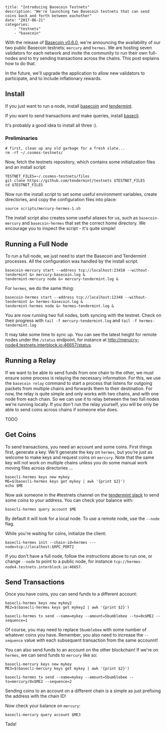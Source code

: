 ~~~
title: "Introducing Basecoin Testnets"
description: "We're launching two Basecoin testnets that can send coins back and forth between eachother"
date: "2017-06-21"
categories: 
    - "testnets"
    - "basecoin"
~~~

With the release of [Basecoin v0.6.0](), we're announcing the availability of our two public Basecoin testnets:
`mercury` and `hermes`. We are hosting seven validators for each network and invite the community to run their own 
full-nodes and to try sending transactions across the chains. This post explains how to do that.

In the future, we'll upgrade the application to allow new validators to participate, and to include inflationary rewards.

## Install

If you just want to run a node, install [basecoin]() and [tendermint]().

If you want to send transactions and make queries, install [basecli]().

It's probably a good idea to install all three :).

### Preliminaries

```
# first, clean up any old garbage for a fresh slate...
rm -rf ~/.cosmos-testnets/
```

Now, fetch the testnets repository, which contains some initialization files and an install script:

```
TESTNET_FILES=~/.cosmos-testnets/files
git clone https://github.com/tendermint/testnets $TESTNET_FILES
cd $TESTNET_FILES
```

Now run the install script to set some useful environment variables, create directories, and copy the configuration files into place:

```
source scripts/mercury-hermes-1.sh
```

The install script also creates some useful aliases for us, such as `basecoin-mercury` and `basecoin-hermes` that set the correct home directory.
We encourage you to inspect the script - it's quite simple!

## Running a Full Node

To run a full node, we just need to start the Basecoin and Tendermint processes.
All the configuration was handled by the install script.

```
basecoin-mercury start --address tcp://localhost:23458 --without-tendermint &> mercury-basecoin.log &
tendermint-mercury node &> mercury-tendermint.log &
```

For `hermes`, we do the same thing:

```
basecoin-hermes start --address tcp://localhost:12348 --without-tendermint &> hermes-basecoin.log &
tendermint-hermes node &> hermes-tendermint.log &
```

You are now running two full nodes, both syncing with the testnet. Check on their progress with `tail -f mercury-tendermint.log` and `tail -f hermes-tendermint.log`

It may take some time to sync up. You can see the latest height for remote nodes under the `/status` endpoint, for instance at http://merucry-node4.testnets.interblock.io:46657/status.

## Running a Relay

If we want to be able to send funds from one chain to the other, we must ensure some process is relaying the necessary information.
For this, we use the `basecoin relay` command to start a process that listens for outgoing packets from multiple chains and forwards them to their destination.
For now, the relay is quite simple and only works with two chains, and with one node from each chain. So we can use it to relay between the two full nodes 
we're running locally. If you don't run the relay yourself, you will be only be able to send coins across chains if someone else does.



TODO


## Get Coins

To send transactions, you need an account and some coins. First things first, generate a key.
We'll generate the key on `hermes`, but you're just as welcome to make keys and request coins on `mercury`.
Note that the same key will not work on multiple chains unless you do some manual work moving files across directories ...

```
basecli-hermes keys new mykey
ME=$(basecli-hermes keys get mykey | awk '{print $2}')
echo $ME
```

Now ask someone in the #testnets channel on the [tendermint slack]() to send some coins to your address.
You can check your balance with:

```
basecli-hermes query account $ME
```

By default it will look for a local node. To use a remote node, use the `--node` flag.

While you're waiting for coins, initialize the client:

```
basecli-hermes init --chain-id=hermes ---node=tcp://localhost:$RPC_PORT2
```

If you don't have a full node, follow the instructions above to run one, or change `--node` to point to a public node,
for instance `tcp://hermes-node4.testnets.interblock.io:46657`.

## Send Transactions

Once you have coins, you can send funds to a different account:

```
basecli-hermes keys new mykey2
ME2=$(basecli-hermes keys get mykey2 | awk '{print $2}')

basecli-hermes tx send --name=mykey --amount=5bumblebee --to=0x$ME2 --sequence=1
```

Of course, you may need to replace `5bumblebee` with some number of whatever coins you have.
Remember, you also need to increase the `--sequence` value with each subsequent transaction
from the same accounnt!

You can also send funds to an account on the other blockchain! If we're on `hermes`, we can send funds to `mercury` like so:

```
basecli-mercury keys new mykey
ME3=$(basecli-mercury keys get mykey | awk '{print $2}')

basecli-hermes tx send --name=mykey --amount=5bumblebee --to=mercury/0x$ME2 --sequence=2
```

Sending coins to an account on a different chain is a simple as just prefixing the address with the chain ID!

Now check your balance on `mercury`:

```
basecli-mercury query account $ME3
```

Tada!
